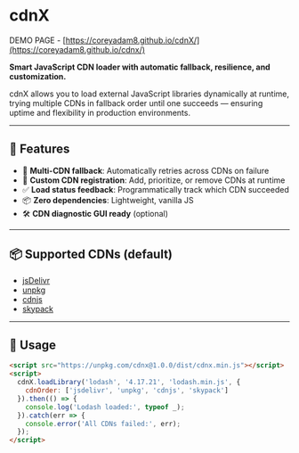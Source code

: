 # cdnX  
DEMO PAGE - [https://coreyadam8.github.io/cdnX/](https://coreyadam8.github.io/cdnx/)

**Smart JavaScript CDN loader with automatic fallback, resilience, and customization.**

cdnX allows you to load external JavaScript libraries dynamically at runtime, trying multiple CDNs in fallback order until one succeeds — ensuring uptime and flexibility in production environments.

---

## 🚀 Features

- 🔄 **Multi-CDN fallback**: Automatically retries across CDNs on failure
- 🧠 **Custom CDN registration**: Add, prioritize, or remove CDNs at runtime
- ✅ **Load status feedback**: Programmatically track which CDN succeeded
- 📦 **Zero dependencies**: Lightweight, vanilla JS
- 🛠️ **CDN diagnostic GUI ready** (optional)

---

## 📦 Supported CDNs (default)

- [jsDelivr](https://www.jsdelivr.com/)
- [unpkg](https://unpkg.com/)
- [cdnjs](https://cdnjs.com/)
- [skypack](https://www.skypack.dev/)

---

## 🔧 Usage

```html
<script src="https://unpkg.com/cdnx@1.0.0/dist/cdnx.min.js"></script>
<script>
  cdnX.loadLibrary('lodash', '4.17.21', 'lodash.min.js', {
    cdnOrder: ['jsdelivr', 'unpkg', 'cdnjs', 'skypack']
  }).then(() => {
    console.log('Lodash loaded:', typeof _);
  }).catch(err => {
    console.error('All CDNs failed:', err);
  });
</script>
